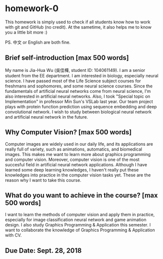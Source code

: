 # homework-0
This homework is simply used to check if all students know how to work with git and GitHub (no credit).
At the sametime, it also helps me to know you a little bit more :)

PS. 中文 or English are both fine.

## Brief self-introduction [max 500 words]
My name is Jia-Hua Wu (吳佳樺, student ID: 104061149). I am a senior student from the EE department. I am interested in biology, especially neural science. I have passed most of the Life Science subject courses for freshmans and sophomores, and some neural science courses. Since the fundamentals of artificial neural networks come from neural science, I'm also interested in artificial neural networks. Also, I took "Special topic on Implementation" in professor Min Sun's VSLab last year. Our team project plays with protein function prediction using sequence embedding and deep convolutional network. I wish to study between biological neural network and artificial neural network in the future.
## Why Computer Vision? [max 500 words]
Computer images are widely used in our daily life, and its applications are really full of variety, such as animations, automatics, and biomedical images. This makes me want to learn more about graphics programming and computer vision. Moreover, computer vision is one of the most succesful field in artificial neural network applications. Although I have learned some deep learning knowledges, I haven't really put these knowledges into practice in the computer vision tasks yet. These are the reason why I want to take this course.
## What do you want to achieve in the course? [max 500 words]
I want to learn the methods of computer vision and apply them in practice, especially for image classification neural network and game animation design. I also study Graphics Programming & Application this semester. I want to collaborate the knowledge of Graphics Programming & Application with CV.
## Due Date: Sept. 28, 2018
